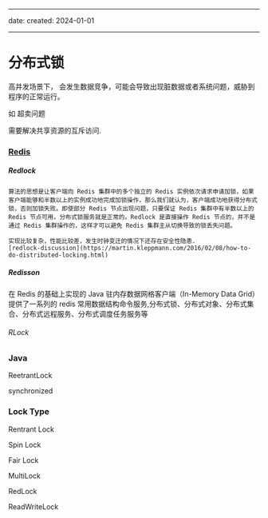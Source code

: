 
---
date: 
    created: 2024-01-01

---

# 分布式锁

高并发场景下， 会发生数据竞争，可能会导致出现脏数据或者系统问题，威胁到程序的正常运行。

如 超卖问题

需要解决共享资源的互斥访问.

### [Redis](Cache.md#redis)

##### Redlock 
```
算法的思想是让客户端向 Redis 集群中的多个独立的 Redis 实例依次请求申请加锁，如果客户端能够和半数以上的实例成功地完成加锁操作，那么我们就认为，客户端成功地获得分布式锁，否则加锁失败。即使部分 Redis 节点出现问题，只要保证 Redis 集群中有半数以上的 Redis 节点可用，分布式锁服务就是正常的。Redlock 是直接操作 Redis 节点的，并不是通过 Redis 集群操作的，这样才可以避免 Redis 集群主从切换导致的锁丢失问题。

实现比较复杂，性能比较差，发生时钟变迁的情况下还存在安全性隐患.
[redlock-discussion](https://martin.kleppmann.com/2016/02/08/how-to-do-distributed-locking.html)
```


##### Redisson

在 Redis 的基础上实现的 Java 驻内存数据网格客户端（In-Memory Data Grid）
提供了一系列的 redis 常用数据结构命令服务,分布式锁、分布式对象、分布式集合、分布式远程服务、分布式调度任务服务等

###### RLock



### Java

ReetrantLock

synchronized


### Lock Type

Rentrant Lock

Spin Lock

Fair Lock

MultiLock

RedLock

ReadWriteLock